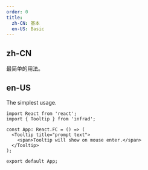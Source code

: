 ```yaml
---
order: 0
title:
  zh-CN: 基本
  en-US: Basic
---
```


## zh-CN

最简单的用法。

## en-US

The simplest usage.

```tsx
import React from 'react';
import { Tooltip } from 'infrad';

const App: React.FC = () => (
  <Tooltip title="prompt text">
    <span>Tooltip will show on mouse enter.</span>
  </Tooltip>
);

export default App;
```
